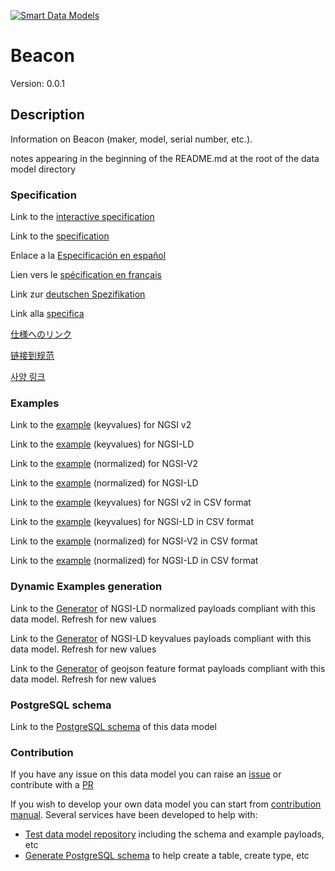 [![Smart Data Models](https://smartdatamodels.org/wp-content/uploads/2022/01/SmartDataModels_logo.png "Logo")](https://smartdatamodels.org)
# Beacon
Version: 0.0.1

## Description 

Information on Beacon (maker, model, serial number, etc.).

notes appearing in the beginning of the README.md at the root of the data model directory
### Specification

Link to the [interactive specification](https://swagger.lab.fiware.org/?url=https://smart-data-models.github.io/dataModel.ZEB/Beacon/swagger.yaml)

Link to the [specification](https://github.com/smart-data-models/dataModel.ZEB/blob/master/Beacon/doc/spec.md)

Enlace a la [Especificación en español](https://github.com/smart-data-models/dataModel.ZEB/blob/master/Beacon/doc/spec_ES.md)

Lien vers le [spécification en français](https://github.com/smart-data-models/dataModel.ZEB/blob/master/Beacon/doc/spec_FR.md)

Link zur [deutschen Spezifikation](https://github.com/smart-data-models/dataModel.ZEB/blob/master/Beacon/doc/spec_DE.md)

Link alla [specifica](https://github.com/smart-data-models/dataModel.ZEB/blob/master/Beacon/doc/spec_IT.md)

[仕様へのリンク](https://github.com/smart-data-models/dataModel.ZEB/blob/master/Beacon/doc/spec_JA.md)

[链接到规范](https://github.com/smart-data-models/dataModel.ZEB/blob/master/Beacon/doc/spec_ZH.md)

[사양 링크](https://github.com/smart-data-models/dataModel.ZEB/blob/master/Beacon/doc/spec_KO.md)
### Examples

Link to the [example](https://smart-data-models.github.io/dataModel.ZEB/Beacon/examples/example.json) (keyvalues) for NGSI v2

Link to the [example](https://smart-data-models.github.io/dataModel.ZEB/Beacon/examples/example.jsonld) (keyvalues) for NGSI-LD

Link to the [example](https://smart-data-models.github.io/dataModel.ZEB/Beacon/examples/example-normalized.json) (normalized) for NGSI-V2

Link to the [example](https://smart-data-models.github.io/dataModel.ZEB/Beacon/examples/example-normalized.jsonld) (normalized) for NGSI-LD

Link to the [example](https://github.com/smart-data-models/dataModel.ZEB/blob/master/Beacon/examples/example.json.csv) (keyvalues) for NGSI v2 in CSV format

Link to the [example](https://github.com/smart-data-models/dataModel.ZEB/blob/master/Beacon/examples/example.jsonld.csv) (keyvalues) for NGSI-LD in CSV format

Link to the [example](https://github.com/smart-data-models/dataModel.ZEB/blob/master/Beacon/examples/example-normalized.json.csv) (normalized) for NGSI-V2 in CSV format

Link to the [example](https://github.com/smart-data-models/dataModel.ZEB/blob/master/Beacon/examples/example-normalized.jsonld.csv) (normalized) for NGSI-LD in CSV format
### Dynamic Examples generation

Link to the [Generator](https://smartdatamodels.org/extra/ngsi-ld_generator.php?schemaUrl=https://raw.githubusercontent.com/smart-data-models/dataModel.ZEB/master/Beacon/schema.json&email=info@smartdatamodels.org) of NGSI-LD normalized payloads compliant with this data model. Refresh for new values

Link to the [Generator](https://smartdatamodels.org/extra/ngsi-ld_generator_keyvalues.php?schemaUrl=https://raw.githubusercontent.com/smart-data-models/dataModel.ZEB/master/Beacon/schema.json&email=info@smartdatamodels.org) of NGSI-LD keyvalues payloads compliant with this data model. Refresh for new values

Link to the [Generator](https://smartdatamodels.org/extra/geojson_features_generator.php?schemaUrl=https://raw.githubusercontent.com/smart-data-models/dataModel.ZEB/master/Beacon/schema.json&email=info@smartdatamodels.org) of geojson feature format payloads compliant with this data model. Refresh for new values
### PostgreSQL schema

Link to the [PostgreSQL schema](https://github.com/smart-data-models/dataModel.ZEB/blob/master/Beacon/schema.sql) of this data model
### Contribution

 If you have any issue on this data model you can raise an [issue](https://github.com/smart-data-models/dataModel.ZEB/issues)  or contribute with a [PR](https://github.com/smart-data-models/dataModel.ZEB/pulls)

 If you wish to develop your own data model you can start from [contribution manual](https://bit.ly/contribution_manual). Several services have been developed to help with: 
 - [Test data model repository](https://smartdatamodels.org/index.php/data-models-contribution-api/) including the schema and example payloads, etc
 - [Generate PostgreSQL schema](https://smartdatamodels.org/index.php/sql-service/) to help create a table, create type, etc